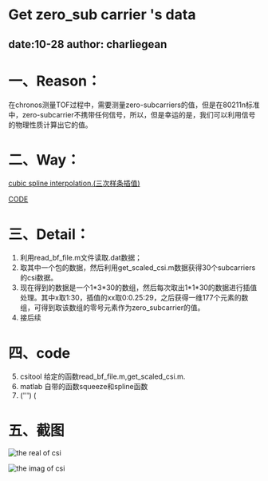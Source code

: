 # Get zero_sub carrier 's data
## date:10-28 	author: charliegean
一、Reason：
===========
 在chronos测量TOF过程中，需要测量zero-subcarriers的值，但是在80211n标准中，zero-subcarrier不携带任何信号，所以，但是幸运的是，我们可以利用信号的物理性质计算出它的值。
 
 二、Way：
 ==============
[cubic spline interpolation.(三次样条插值)](https://baike.baidu.com/item/%E4%B8%89%E6%AC%A1%E6%A0%B7%E6%9D%A1%E6%8F%92%E5%80%BC/3476729?fr=aladdin)

[CODE](https://www.cnblogs.com/xpvincent/archive/2013/01/26/2878092.html)

三、Detail：
===========
1. 利用read_bf_file.m文件读取.dat数据；
2. 取其中一个包的数据，然后利用get_scaled_csi.m数据获得30个subcarriers的csi数据。
3. 现在得到的数据是一个1\*3\*30的数组，然后每次取出1\*1\*30的数据进行插值处理。其中x取1:30，插值的xx取0:0.25:29，之后获得一维177个元素的数组，可得到取该数组的零号元素作为zero_subcarrier的值。
4. 接后续

四、code
============
5. csitool 给定的函数read_bf_file.m,get_scaled_csi.m.
6. matlab 自带的函数squeeze和spline函数 
7. (''')
(

五、截图
===
![the real of csi](https://github.com/Charliegean/laboratory/tree/master/picture/18_spline_real.jpg)

![the imag of csi](https://github.com/Charliegean/laboratory/tree/master/picture/18_spline_imag.jpg)

<!--stackedit_data:
eyJoaXN0b3J5IjpbMTE0MDk4MDQwLDE4Njc2MTUxOTldfQ==
-->